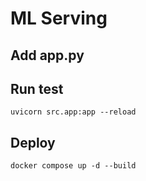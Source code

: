 # ML Serving

## Add app.py
    

## Run test
    uvicorn src.app:app --reload

## Deploy 
    docker compose up -d --build

